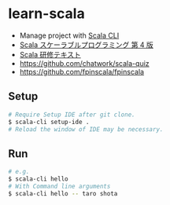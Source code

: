 # learn-scala

- Manage project with [Scala CLI](https://scala-cli.virtuslab.org/)
- [Scala スケーラブルプログラミング 第 4 版](https://www.amazon.co.jp/dp/429501155X)
- [Scala 研修テキスト](https://scala-text.github.io/scala_text/)
- https://github.com/chatwork/scala-quiz
- https://github.com/fpinscala/fpinscala

## Setup

```sh
# Require Setup IDE after git clone.
$ scala-cli setup-ide .
# Reload the window of IDE may be necessary.
```

## Run

```sh
# e.g.
$ scala-cli hello
# With Command line arguments
$ scala-cli hello -- taro shota
```
